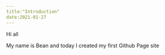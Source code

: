 ```yaml
---
title:"Introduction"
date:2021-01-27
---
```

Hi all

My name is Bean and today I created my first Github Page site
